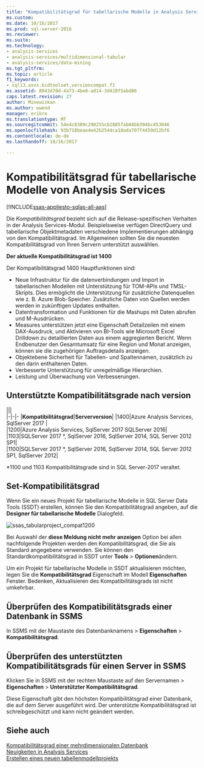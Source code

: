 ```yaml
---
title: "Kompatibilitätsgrad für tabellarische Modelle in Analysis Services | Microsoft Docs"
ms.custom: 
ms.date: 10/16/2017
ms.prod: sql-server-2016
ms.reviewer: 
ms.suite: 
ms.technology:
- analysis-services
- analysis-services/multidimensional-tabular
- analysis-services/data-mining
ms.tgt_pltfrm: 
ms.topic: article
f1_keywords:
- sql13.asvs.bidtoolset.versioncompat.f1
ms.assetid: 8943d78d-4a73-4be8-ad14-3d428f5abd06
caps.latest.revision: 27
author: Minewiskan
ms.author: owend
manager: erikre
ms.translationtype: MT
ms.sourcegitcommit: 54e4c8309c290255cb2885fab04bb394bc453046
ms.openlocfilehash: 93b718beae4e42b2544ca18ada707f4459d12bf6
ms.contentlocale: de-de
ms.lasthandoff: 10/16/2017

---
```

# <a name="compatibility-level-for-analysis-services-tabular-models"></a>Kompatibilitätsgrad für tabellarische Modelle von Analysis Services
[!INCLUDE[ssas-appliesto-sqlas-all-aas](../../includes/ssas-appliesto-sqlas-all-aas.md)]

  Die *Kompatibilitätsgrad* bezieht sich auf die Release-spezifischen Verhalten in der Analysis Services-Modul. Beispielsweise verfügen DirectQuery und tabellarische Objektmetadaten verschiedene Implementierungen abhängig von den Kompatibilitätsgrad. Im Allgemeinen sollten Sie die neuesten Kompatibilitätsgrad von Ihren Servern unterstützt auswählen.

  **Der aktuelle Kompatibilitätsgrad ist 1400** 
  
Der Kompatibilitätsgrad 1400 Hauptfunktionen sind:

*  Neue Infrastruktur für die datenverbindungen und Import in tabellarischen Modellen mit Unterstützung für TOM-APIs und TMSL-Skripts. Dies ermöglicht die Unterstützung für zusätzliche Datenquellen wie z. B. Azure Blob-Speicher. Zusätzliche Daten von Quellen werden werden in zukünftigen Updates enthalten.
*  Datentransformation und Funktionen für die Mashups mit Daten abrufen und M-Ausdrücken.
*  Measures unterstützen jetzt eine Eigenschaft Detailzeilen mit einem DAX-Ausdruck, und Aktivieren von BI-Tools wie Microsoft Excel Drilldown zu detaillierten Daten aus einem aggregierten Bericht. Wenn Endbenutzer den Gesamtumsatz für eine Region und Monat anzeigen, können sie die zugehörigen Auftragsdetails anzeigen. 
*  Objektebene Sicherheit für Tabellen- und Spaltennamen, zusätzlich zu den darin enthaltenen Daten.
*  Verbesserte Unterstützung für unregelmäßige Hierarchien.
*  Leistung und Überwachung von Verbesserungen.

  
## <a name="supported-compatibility-levels-by-version"></a>Unterstützte Kompatibilitätsgrade nach version
  
|||  
|-|-|- 
|**Kompatibilitätsgrad**|**Serverversion**| 
|1400|Azure Analysis Services, SqlServer 2017 |  
|1200|Azure Analysis Services, SqlServer 2017 SQLServer 2016| 
|1103|SQLServer 2017 *, SqlServer 2016, SqlServer 2014, SQL Server 2012 SP1|  
|1100|SQLServer 2017 *, SqlServer 2016, SqlServer 2014, SQL Server 2012 SP1, SqlServer 2012| 

\*1100 und 1103 Kompatibilitätsgrade sind in SQL Server-2017 veraltet.
  
## <a name="set-compatibility-level"></a>Set-Kompatibilitätsgrad 
 Wenn Sie ein neues Projekt für tabellarische Modelle in SQL Server Data Tools (SSDT) erstellen, können Sie den Kompatibilitätsgrad angeben, auf die **Designer für tabellarische Modelle** Dialogfeld. 
  
 ![ssas_tabularproject_compat1200](../../analysis-services/tabular-models/media/ssas-tabularproject-compat1200.png)  
  
 Bei Auswahl der **diese Meldung nicht mehr anzeigen** Option bei allen nachfolgende Projekten werden den Kompatibilitätsgrad, die Sie als Standard angegebene verwenden. Sie können den Standardkompatibilitätsgrad in SSDT unter **Tools** > **Optionen**ändern.  
  
 Um ein Projekt für tabellarische Modelle in SSDT aktualisieren möchten, legen Sie die **Kompatibilitätsgrad** Eigenschaft im Modell **Eigenschaften** Fenster. Bedenken, Aktualisieren des Kompatibilitätsgrads ist nicht umkehrbar.
  
## <a name="check-compatibility-level-for-a-database-in-ssms"></a>Überprüfen des Kompatibilitätsgrads einer Datenbank in SSMS  
 In SSMS mit der Maustaste des Datenbanknamens > **Eigenschaften** > **Kompatibilitätsgrad**.  
  
## <a name="check-supported-compatibility-level-for-a-server-in-ssms"></a>Überprüfen des unterstützten Kompatibilitätsgrads für einen Server in SSMS  
 Klicken Sie in SSMS mit der rechten Maustaste auf den Servernamen > **Eigenschaften** > **Unterstützter Kompatibilitätsgrad**.  
  
 Diese Eigenschaft gibt den höchsten Kompatibilitätsgrad einer Datenbank, die auf dem Server ausgeführt wird. Der unterstützte Kompatibilitätsgrad ist schreibgeschützt und kann nicht geändert werden.  
  
## <a name="see-also"></a>Siehe auch  
 [Kompatibilitätsgrad einer mehrdimensionalen Datenbank](../../analysis-services/multidimensional-models/compatibility-level-of-a-multidimensional-database-analysis-services.md)   
 [Neuigkeiten in Analysis Services](../../analysis-services/what-s-new-in-analysis-services.md)   
 [Erstellen eines neuen tabellenmodellprojekts](../../analysis-services/tabular-models/create-a-new-tabular-model-project-analysis-services.md)  
  
  

